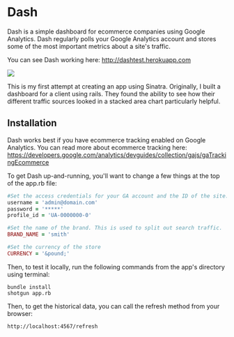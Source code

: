 Dash
====

Dash is a simple dashboard for ecommerce companies using Google Analytics. Dash regularly polls your Google Analytics account and stores some of the most important metrics about a site's traffic.

You can see Dash working here: http://dashtest.herokuapp.com

![](https://dl.dropbox.com/u/11299300/dash_v1.png)

This is my first attempt at creating an app using Sinatra. Originally, I built a dashboard for a client using rails. They found the ability to see how their different traffic sources looked in a stacked area chart particularly helpful.

## Installation

Dash works best if you have ecommerce tracking enabled on Google Analytics. You can read more about ecommerce tracking here: https://developers.google.com/analytics/devguides/collection/gajs/gaTrackingEcommerce

To get Dash up-and-running, you'll want to change a few things at the top of the app.rb file:

```ruby
#Set the access credentials for your GA account and the ID of the site. #Todo — don't check in password!
username = 'admin@domain.com'
password = '*****'
profile_id = 'UA-0000000-0'

#Set the name of the brand. This is used to split out search traffic.
BRAND_NAME = 'smith'

#Set the currency of the store
CURRENCY = '&pound;'
```

Then, to test it locally, run the following commands from the app's directory using terminal:

```
bundle install
shotgun app.rb
```

Then, to get the historical data, you can call the refresh method from your browser:

`http://localhost:4567/refresh`
